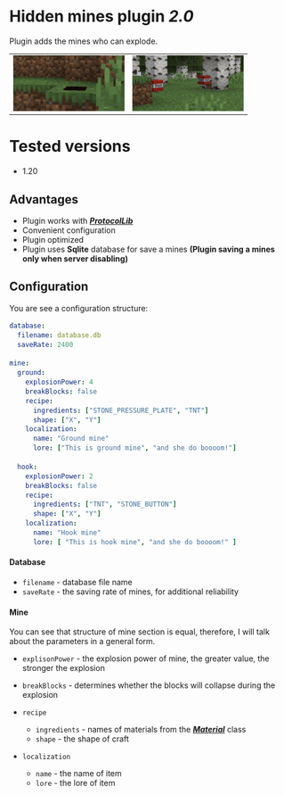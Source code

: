 # Hidden mines plugin _2.0_
Plugin adds the mines who can explode.

<table>
  <td><img src="images/ground_mine.png" alt="img" width="200" height="100"/></td>
  <td><img src="images/hook_mine.png" alt="img" width="200" height="100"/></td>
</table>

# Tested versions
- 1.20
## Advantages
- Plugin works with [_**ProtocolLib**_](https://github.com/dmulloy2/ProtocolLib/)
- Convenient configuration
- Plugin optimized
- Plugin uses **Sqlite** database for save a mines **(Plugin saving a mines only when server disabling)**
## Configuration
You are see a configuration structure:
```yaml
database:
  filename: database.db
  saveRate: 2400

mine:
  ground:
    explosionPower: 4
    breakBlocks: false
    recipe:
      ingredients: ["STONE_PRESSURE_PLATE", "TNT"]
      shape: ["X", "Y"]
    localization:
      name: "Ground mine"
      lore: ["This is ground mine", "and she do boooom!"]

  hook:
    explosionPower: 2
    breakBlocks: false
    recipe:
      ingredients: ["TNT", "STONE_BUTTON"]
      shape: ["X", "Y"]
    localization:
      name: "Hook mine"
      lore: [ "This is hook mine", "and she do boooom!" ]
```

#### Database
- `filename` - database file name
- `saveRate` - the saving rate of mines, for additional reliability

#### Mine
You can see that structure of mine section is equal, therefore, I will talk about the parameters in a general form.
- `explisonPower` - the explosion power of mine, the greater value, the stronger the explosion
- `breakBlocks` - determines whether the blocks will collapse during the explosion


- `recipe`
  - `ingredients` - names of materials from the [**_Material_**](https://hub.spigotmc.org/javadocs/bukkit/org/bukkit/Material.html) class
  - `shape` - the shape of craft
  

- `localization`
  - `name` - the name of item
  - `lore` - the lore of item
